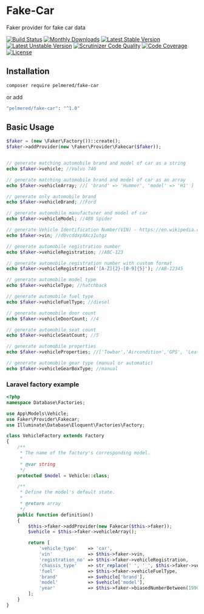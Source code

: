 # Fake-Car
Faker provider for fake car data

[![Build Status](https://travis-ci.org/pelmered/fake-car.svg?branch=master)](https://travis-ci.org/pelmered/fake-car)
[![Monthly Downloads](https://poser.pugx.org/pelmered/fake-car/d/monthly)](//packagist.org/packages/pelmered/fake-car)
[![Latest Stable Version](https://poser.pugx.org/pelmered/fake-car/v/stable)](https://packagist.org/packages/pelmered/fake-car)
[![Latest Unstable Version](https://poser.pugx.org/pelmered/fake-car/v/unstable)](//packagist.org/packages/pelmered/fake-car)
[![Scrutinizer Code Quality](https://scrutinizer-ci.com/g/pelmered/fake-car/badges/quality-score.png?b=master)](https://scrutinizer-ci.com/g/pelmered/fake-car/?branch=master)
[![Code Coverage](https://scrutinizer-ci.com/g/pelmered/fake-car/badges/coverage.png?b=master)](https://scrutinizer-ci.com/g/pelmered/fake-car/?branch=master)
[![License](https://poser.pugx.org/pelmered/fake-car/license)](https://packagist.org/packages/pelmered/fake-car)


## Installation

```sh
composer require pelmered/fake-car
```
or add 
```sh
"pelmered/fake-car": "^1.0"
```

## Basic Usage
```php
$faker = (new \Faker\Factory())::create();
$faker->addProvider(new \Faker\Provider\Fakecar($faker));


// generate matching automobile brand and model of car as a string
echo $faker->vehicle; //Volvo 740

// generate matching automobile brand and model of car as an array
echo $faker->vehicleArray; //[ 'brand' => 'Hummer', 'model' => 'H1' ]

// generate only automobile brand
echo $faker->vehicleBrand; //Ford

// generate automobile manufacturer and model of car
echo $faker->vehicleModel; //488 Spider

// generate Vehicle Identification Number(VIN) - https://en.wikipedia.org/wiki/Vehicle_identification_number
echo $faker->vin; //d0vcddxpXAcz1utgz

// generate automobile registration number
echo $faker->vehicleRegistration; //ABC-123

// generate automobile registration number with custom format
echo $faker->vehicleRegistration('[A-Z]{2}-[0-9]{5}'); //AB-12345

// generate automobile model type
echo $faker->vehicleType; //hatchback

// generate automobile fuel type
echo $faker->vehicleFuelType; //diesel

// generate automobile door count
echo $faker->vehicleDoorCount; //4

// generate automobile seat count
echo $faker->vehicleSeatCount; //5

// generate automobile properties
echo $faker->vehicleProperties; //['Towbar','Aircondition','GPS', 'Leather seats']

// generate automobile gear type (manual or automatic)
echo $faker->vehicleGearBoxType; //manual
```

### Laravel factory example

```php
<?php
namespace Database\Factories;

use App\Models\Vehicle;
use Faker\Provider\Fakecar;
use Illuminate\Database\Eloquent\Factories\Factory;

class VehicleFactory extends Factory
{
    /**
     * The name of the factory's corresponding model.
     *
     * @var string
     */
    protected $model = Vehicle::class;

    /**
     * Define the model's default state.
     *
     * @return array
     */
    public function definition()
    {
        $this->faker->addProvider(new Fakecar($this->faker));
        $vehicle = $this->faker->vehicleArray();

        return [
            'vehicle_type'    => 'car',
            'vin'             => $this->faker->vin,
            'registration_no' => $this->faker->vehicleRegistration,
            'chassis_type'    => str_replace(' ', '_', $this->faker->vehicleType),
            'fuel'            => $this->faker->vehicleFuelType,
            'brand'           => $vehicle['brand'],
            'model'           => $vehicle['model'],
            'year'            => $this->faker->biasedNumberBetween(1990, date('Y'), 'sqrt'),
        ];
    }
}
```
